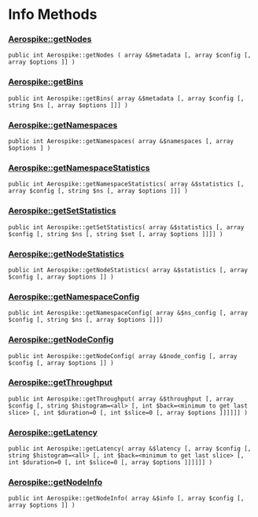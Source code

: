 
# Info Methods

### [Aerospike::getNodes](aerospike_getnodes.md)
```
public int Aerospike::getNodes ( array &$metadata [, array $config [, array $options ]] )
```

### [Aerospike::getBins](aerospike_getbins.md)
```
public int Aerospike::getBins( array &$metadata [, array $config [, string $ns [, array $options ]]] )
```

### [Aerospike::getNamespaces](aerospike_getnamespaces.md)
```
public int Aerospike::getNamespaces( array &$namespaces [, array $options ] )
```

### [Aerospike::getNamespaceStatistics](aerospike_getnamespacestatistics.md)
```
public int Aerospike::getNamespaceStatistics( array &$statistics [, array $config [, string $ns [, array $options ]]] )
```

### [Aerospike::getSetStatistics](aerospike_getsetstatistics.md)
```
public int Aerospike::getSetStatistics( array &$statistics [, array $config [, string $ns [, string $set [, array $options ]]]] )
```

### [Aerospike::getNodeStatistics](aerospike_getnodestatistics.md)
```
public int Aerospike::getNodeStatistics( array &$statistics [, array $config [, array $options ]] )
```

### [Aerospike::getNamespaceConfig](aerospike_getnamespaceconfig.md)
```
public int Aerospike::getNamespaceConfig( array &$ns_config [, array $config [, string $ns [, array $options ]]])
```

### [Aerospike::getNodeConfig](aerospike_getnodeconfig.md)
```
public int Aerospike::getNodeConfig( array &$node_config [, array $config [, array $options ]] )
```

### [Aerospike::getThroughput](aerospike_getthroughput.md)
```
public int Aerospike::getThroughput( array &$throughput [, array $config [, string $histogram=<all> [, int $back=<minimum to get last slice> [, int $duration=0 [, int $slice=0 [, array $options ]]]]]] )
```

### [Aerospike::getLatency](aerospike_getlatency.md)
```
public int Aerospike::getLatency( array &$latency [, array $config [, string $histogram=<all> [, int $back=<minimum to get last slice> [, int $duration=0 [, int $slice=0 [, array $options ]]]]]] )
```

### [Aerospike::getNodeInfo](aerospike_getnodeinfo.md)
```
public int Aerospike::getNodeInfo( array &$info [, array $config [, array $options ]] )
```


